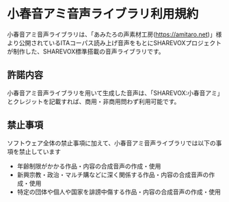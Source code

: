 # 小春音アミ音声ライブラリ利用規約

小春音アミ音声ライブラリは、「あみたろの声素材工房(https://amitaro.net)」様より公開されているITAコーパス読み上げ音声をもとにSHAREVOXプロジェクトが制作した、SHAREVOX標準搭載の音声ライブラリです。

## 許諾内容

小春音アミ音声ライブラリを用いて生成した音声は、「SHAREVOX:小春音アミ」とクレジットを記載すれば、商用・非商用問わず利用可能です。

## 禁止事項

ソフトウェア全体の禁止事項に加えて、小春音アミ音声ライブラリでは以下の事項を禁止しています

- 年齢制限がかかる作品・内容の合成音声の作成・使用
- 新興宗教・政治・マルチ購などに深く関係する作品・内容の合成音声の作成・使用
- 特定の団体や個人や国家を誹謗中傷する作品・内容の合成音声の作成・使用
